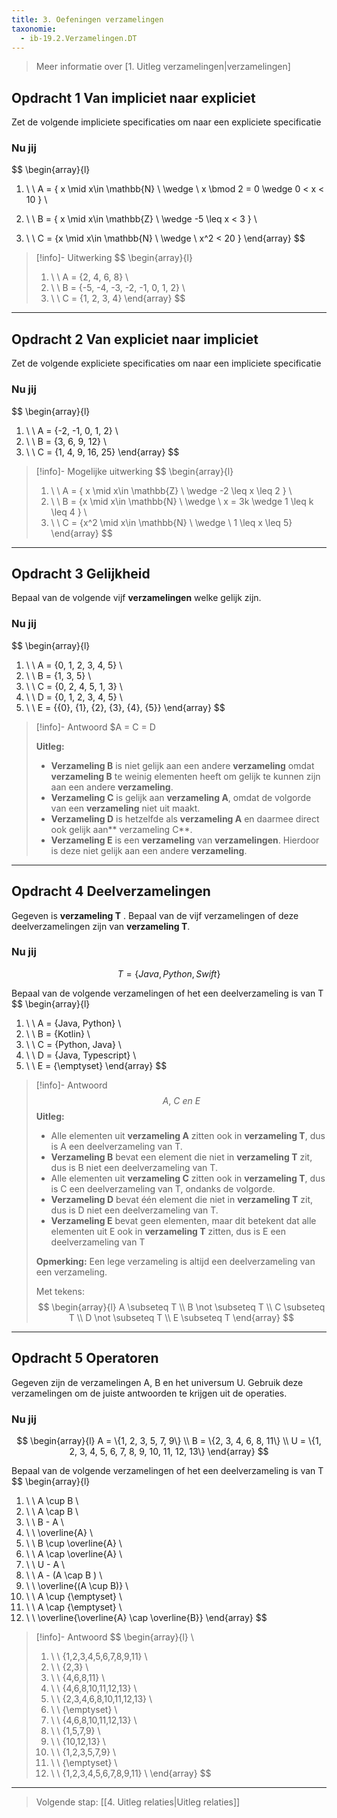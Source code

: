 ```yaml
---
title: 3. Oefeningen verzamelingen
taxonomie:
  - ib-19.2.Verzamelingen.DT
---
```


> Meer informatie over [1. Uitleg verzamelingen|verzamelingen]

## Opdracht 1 Van impliciet naar expliciet
Zet de volgende impliciete specificaties om naar een expliciete specificatie

### Nu jij
$$
\begin{array}{l}
 1. \ \ A = \{ x \mid x\in \mathbb{N} \ \wedge \ x \bmod 2 = 0 \wedge 0 < x < 10 \} \\

 2. \ \ B = \{ x \mid x\in \mathbb{Z} \ \wedge -5 \leq x < 3 \} \\
3. \ \ C = \{x \mid x\in \mathbb{N} \ \wedge \ x^2 < 20 \}
\end{array}
$$

> [!info]- Uitwerking
> $$
> \begin{array}{l}
> 1. \ \ A = \{2, 4, 6, 8\} \\
> 2. \ \ B = \{-5, -4, -3, -2, -1, 0, 1, 2\}  \\
> 3. \ \ C = \{1, 2, 3, 4\}
\end{array}
> $$

---

## Opdracht 2 Van expliciet naar impliciet
Zet de volgende expliciete specificaties om naar een impliciete specificatie

### Nu jij
$$
\begin{array}{l}
 1. \ \ A = \{-2, -1, 0, 1, 2\} \\
 2. \ \ B = \{3, 6, 9, 12\} \\
 3. \ \ C = \{1, 4, 9, 16, 25\} 
\end{array}
$$

> [!info]- Mogelijke uitwerking
> $$
> \begin{array}{l}
> 1. \ \ A = \{ x \mid x\in \mathbb{Z} \ \wedge -2 \leq x \leq 2 \} \\
> 2. \ \ B = \{x \mid x\in \mathbb{N} \ \wedge \ x = 3k \wedge 1 \leq k \leq 4 \} \\
> 3. \ \ C = \{x^2 \mid x\in \mathbb{N} \ \wedge \ 1 \leq x \leq 5\}
\end{array}
> $$

---

## Opdracht 3 Gelijkheid
Bepaal van de volgende vijf **verzamelingen** welke gelijk zijn.

### Nu jij
$$
\begin{array}{l}
 1. \ \ A = \{0, 1, 2, 3, 4, 5\} \\
 2. \ \ B = \{1, 3, 5\} \\
 3. \ \ C = \{0, 2, 4, 5, 1, 3\}  \\
 4. \ \ D = \{0, 1, 2, 3, 4, 5\} \\
 5. \ \ E = \{\{0\}, \{1\}, \{2\}, \{3\}, \{4\}, \{5\}\}
\end{array}
$$

> [!info]- Antwoord
> $A = C = D
> 
> **Uitleg:** 
> - **Verzameling B** is niet gelijk aan een andere **verzameling** omdat **verzameling B** te weinig elementen heeft om gelijk te kunnen zijn aan een andere **verzameling**. 
> - **Verzameling C** is gelijk aan **verzameling A**, omdat de volgorde van een **verzameling** niet uit maakt.
> - **Verzameling D** is hetzelfde als **verzameling A** en daarmee direct ook gelijk aan** verzameling C**.
> - **Verzameling E** is een **verzameling** van **verzamelingen**. Hierdoor is deze niet gelijk aan een andere **verzameling**.

---

## Opdracht 4 Deelverzamelingen
Gegeven is **verzameling T** . Bepaal van de vijf verzamelingen of deze deelverzamelingen zijn van **verzameling T**.

### Nu jij
$$T = \{Java, Python, Swift\}$$

Bepaal van de volgende verzamelingen of het een deelverzameling is van T
$$
\begin{array}{l}
1. \ \ A = \{Java, Python\} \\
2. \ \ B = \{Kotlin\} \\
3. \ \ C = \{Python, Java\} \\ 
4. \ \ D = \{Java, Typescript\} \\
5. \ \ E = {\emptyset}
\end{array}
$$

> [!info]- Antwoord
> $$ A, \ C \ en \ E $$
> **Uitleg:**
> - Alle elementen uit **verzameling A** zitten ook in **verzameling T**, dus is A een deelverzameling van T.
> - **Verzameling B** bevat een element die niet in **verzameling T** zit, dus is B niet een deelverzameling van T.
> - Alle elementen uit **verzameling C** zitten ook in **verzameling T**,  dus is C een deelverzameling van T, ondanks de volgorde.
> - **Verzameling D** bevat één element die niet in **verzameling T** zit, dus is D niet een deelverzameling van T.
> - **Verzameling E** bevat geen elementen, maar dit betekent dat alle elementen uit E ook in **verzameling T** zitten, dus is E een deelverzameling van T
> 
> **Opmerking:** Een lege verzameling is altijd een deelverzameling van een verzameling.
> 
> Met tekens: 
> $$
> \begin{array}{l}
> A \subseteq T \\
> B \not \subseteq T \\ 
> C \subseteq T \\ 
> D \not \subseteq T \\ 
> E \subseteq T
> \end{array}
> $$

---

## Opdracht 5 Operatoren
Gegeven zijn de verzamelingen A, B en het universum U. Gebruik deze verzamelingen om de juiste antwoorden te krijgen uit de operaties.

### Nu jij
$$
\begin{array}{l}
A = \{1, 2, 3, 5, 7, 9\} \\
B = \{2, 3, 4, 6, 8, 11\} \\
U = \{1, 2, 3, 4, 5, 6, 7, 8, 9, 10, 11, 12, 13\}
\end{array}
$$

Bepaal van de volgende verzamelingen of het een deelverzameling is van T
$$
\begin{array}{l}
1. \ \ A \cup B \\
2. \ \ A \cap B \\
3. \ \ B - A \\
4. \ \ \overline{A} \\
5. \ \ B \cup \overline{A} \\
6. \ \ A \cap \overline{A} \\
7. \ \ U - A \\
8. \ \ A - (A \cap B ) \\
9. \ \ \overline{(A \cup B)} \\
10. \ \ A \cup {\emptyset} \\
11. \ \ A \cap {\emptyset} \\
12. \ \ \overline{\overline{A} \cap \overline{B}}
\end{array}
$$

> [!info]- Antwoord
> $$
> \begin{array}{l} \\
> 1. \ \ \{1,2,3,4,5,6,7,8,9,11\} \\
> 2. \ \ \{2,3\} \\
> 3. \ \ \{4,6,8,11\} \\
> 4. \ \ \{4,6,8,10,11,12,13\} \\
> 5. \ \ \{2,3,4,6,8,10,11,12,13\} \\
> 6. \ \ {\emptyset} \\ 
> 7. \ \ \{4,6,8,10,11,12,13\} \\
> 8. \ \ \{1,5,7,9\} \\
> 9. \ \ \{10,12,13\} \\
> 10. \ \ \{1,2,3,5,7,9\} \\ 
> 11. \ \ {\emptyset} \\
> 12. \ \ \{1,2,3,4,5,6,7,8,9,11\} \\
> \end{array}
> $$

---

> Volgende stap: [[4. Uitleg relaties|Uitleg relaties]]
